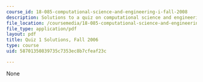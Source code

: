 ```yaml
---
course_id: 18-085-computational-science-and-engineering-i-fall-2008
description: Solutions to a quiz on computational science and engineering.
file_location: /coursemedia/18-085-computational-science-and-engineering-i-fall-2008/58701350839735c7353ec8b7cfeaf23c_q1_sol_18085_f06.pdf
file_type: application/pdf
layout: pdf
title: Quiz 1 Solutions, Fall 2006
type: course
uid: 58701350839735c7353ec8b7cfeaf23c

---
```

None